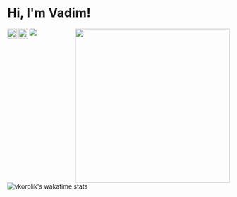 <!--
**Vadman97/Vadman97** is a ✨ _special_ ✨ repository because its `README.md` (this file) appears on your GitHub profile.

Here are some ideas to get you started:

- 🔭 I’m currently working on ...
- 🌱 I’m currently learning ...
- 👯 I’m looking to collaborate on ...
- 🤔 I’m looking for help with ...
- 💬 Ask me about ...
- 📫 How to reach me: ...
- 😄 Pronouns: ...
- ⚡ Fun fact: ...
-->

<p align="center">
  <h1>Hi, I'm Vadim!</h1>
</p>

<img align='right' width="350" src="https://github-readme-stats.vercel.app/api?username=vadman97&count_private=true&show_icons=true&theme=cobalt">

<a target="_blank" href="https://www.linkedin.com/in/vkorolik/">
  <img align="left"  width="22px" src="https://cdn.jsdelivr.net/npm/simple-icons@v3/icons/linkedin.svg" />
</a>

<a href="https://github.com/Vadman97">
  <img align="left" alt="recursion" width="22px" src="https://cdn.jsdelivr.net/npm/simple-icons@v3/icons/github.svg" />
</a>

![](https://komarev.com/ghpvc/?username=Vadman97&color=ff69b4)

![vkorolik's wakatime stats](https://github-readme-stats.vercel.app/api/wakatime?username=vkorolik)
<br/><br/>

